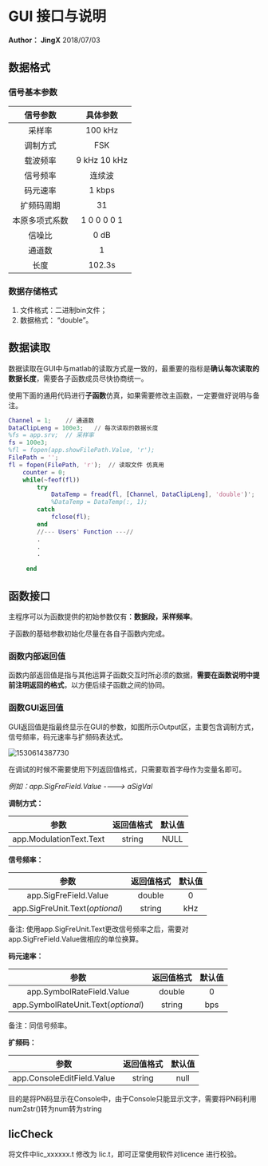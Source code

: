 # GUI 接口与说明

**Author： JingX**  2018/07/03



##  数据格式

### 信号基本参数

|    信号参数    |   具体参数   |
| :------------: | :----------: |
|     采样率     |   100 kHz    |
|    调制方式    |     FSK      |
|    载波频率    | 9 kHz 10 kHz |
|    信号频率    |    连续波    |
|    码元速率    |    1 kbps    |
|   扩频码周期   |      31      |
| 本原多项式系数 | 1 0 0 0 0 1  |
|     信噪比     |     0 dB     |
|     通道数     |      1       |
|      长度      |    102.3s    |

### 数据存储格式

1. 文件格式：二进制bin文件；
2. 数据格式：  “double”。



## 数据读取

数据读取在GUI中与matlab的读取方式是一致的，最重要的指标是**确认每次读取的数据长度**，需要各子函数成员尽快协商统一。

使用下面的通用代码进行**子函数**仿真，如果需要修改主函数，一定要做好说明与备注。

~~~matlab
Channel = 1;	// 通道数
DataClipLeng = 100e3;	// 每次读取的数据长度
%fs = app.srv;	// 采样率
fs = 100e3;
%fl = fopen(app.showFilePath.Value, 'r');
FilePath = '';
fl = fopen(FilePath, 'r');  // 读取文件 仿真用
    counter = 0;
    while(~feof(fl))
        try
            DataTemp = fread(fl, [Channel, DataClipLeng], 'double')';  // 注意向量方向
            %DataTemp = DataTemp(:, 1);
        catch
            fclose(fl);
        end
        //--- Users' Function ---//
        .
        .
        .
        
     end
~~~



## 函数接口

主程序可以为函数提供的初始参数仅有：**数据段，采样频率**。

子函数的基础参数初始化尽量在各自子函数内完成。

### 函数内部返回值

函数内部返回值是指与其他运算子函数交互时所必须的数据，**需要在函数说明中提前注明返回的格式**，以方便后续子函数之间的协同。

### 函数GUI返回值

GUI返回值是指最终显示在GUI的参数，如图所示Output区，主要包含调制方式，信号频率，码元速率与扩频码表达式。

![1530614387730](E:\TWNO\TempFiles\screely-1530869604321.png)

在调试的时候不需要使用下列返回值格式，只需要取首字母作为变量名即可。

*例如：app.SigFreField.Value ----> aSigVal*

**调制方式：** 

|          参数           | 返回值格式 | 默认值 |
| :---------------------: | :--------: | :----: |
| app.ModulationText.Text |   string   |  NULL  |

**信号频率：** 

|              参数               | 返回值格式 | 默认值 |
| :-----------------------------: | :--------: | :----: |
|      app.SigFreField.Value      |   double   |   0    |
| app.SigFreUnit.Text(*optional*) |   string   |  kHz   |

备注: 使用app.SigFreUnit.Text更改信号频率之后，需要对app.SigFreField.Value做相应的单位换算。

**码元速率：**

|                参数                 | 返回值格式 | 默认值 |
| :---------------------------------: | :--------: | :----: |
|      app.SymbolRateField.Value      |   double   |   0    |
| app.SymbolRateUnit.Text(*optional*) |   string   |  bps   |

备注：同信号频率。

**扩频码：** 

|            参数            | 返回值格式 | 默认值 |
| :------------------------: | :--------: | :----: |
| app.ConsoleEditField.Value |   string   |  null  |

目的是将PN码显示在Console中，由于Console只能显示文字，需要将PN码利用num2str()转为num转为string

## licCheck

将文件中lic_xxxxxx.t 修改为 lic.t，即可正常使用软件对licence 进行校验。